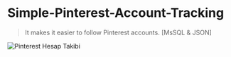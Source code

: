 # Simple-Pinterest-Account-Tracking

> It makes it easier to follow Pinterest accounts. [MsSQL &amp; JSON]


![Pinterest Hesap Takibi](https://user-images.githubusercontent.com/35347777/138459144-f5bdf88b-2214-4d7b-b575-516e9710e749.PNG)
